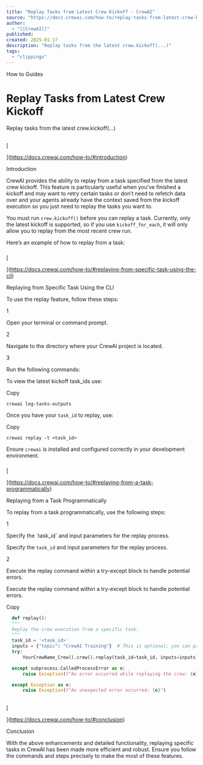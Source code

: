```yaml
---
title: "Replay Tasks from Latest Crew Kickoff - CrewAI"
source: "https://docs.crewai.com/how-to/replay-tasks-from-latest-crew-kickoff"
author:
  - "[[CrewAI]]"
published:
created: 2025-01-17
description: "Replay tasks from the latest crew.kickoff(...)"
tags:
  - "clippings"
---
```

How to Guides

# Replay Tasks from Latest Crew Kickoff

Replay tasks from the latest crew.kickoff(…)

## 

[​

](https://docs.crewai.com/how-to/#introduction)

Introduction

CrewAI provides the ability to replay from a task specified from the latest crew kickoff. This feature is particularly useful when you’ve finished a kickoff and may want to retry certain tasks or don’t need to refetch data over and your agents already have the context saved from the kickoff execution so you just need to replay the tasks you want to.

You must run `crew.kickoff()` before you can replay a task. Currently, only the latest kickoff is supported, so if you use `kickoff_for_each`, it will only allow you to replay from the most recent crew run.

Here’s an example of how to replay from a task:

### 

[​

](https://docs.crewai.com/how-to/#replaying-from-specific-task-using-the-cli)

Replaying from Specific Task Using the CLI

To use the replay feature, follow these steps:

1

Open your terminal or command prompt.

2

Navigate to the directory where your CrewAI project is located.

3

Run the following commands:

To view the latest kickoff task\_ids use:

Copy

```shell
crewai log-tasks-outputs
```

Once you have your `task_id` to replay, use:

Copy

```shell
crewai replay -t <task_id>
```

Ensure `crewai` is installed and configured correctly in your development environment.

### 

[​

](https://docs.crewai.com/how-to/#replaying-from-a-task-programmatically)

Replaying from a Task Programmatically

To replay from a task programmatically, use the following steps:

1

Specify the \`task\_id\` and input parameters for the replay process.

Specify the `task_id` and input parameters for the replay process.

2

Execute the replay command within a try-except block to handle potential errors.

Execute the replay command within a try-except block to handle potential errors.

Copy

```python
  def replay():
  """
  Replay the crew execution from a specific task.
  """
  task_id = '<task_id>'
  inputs = {"topic": "CrewAI Training"}  # This is optional; you can pass in the inputs you want to replay; otherwise, it uses the previous kickoff's inputs.
  try:
      YourCrewName_Crew().crew().replay(task_id=task_id, inputs=inputs)

  except subprocess.CalledProcessError as e:
      raise Exception(f"An error occurred while replaying the crew: {e}")

  except Exception as e:
      raise Exception(f"An unexpected error occurred: {e}")
```

## 

[​

](https://docs.crewai.com/how-to/#conclusion)

Conclusion

With the above enhancements and detailed functionality, replaying specific tasks in CrewAI has been made more efficient and robust. Ensure you follow the commands and steps precisely to make the most of these features.